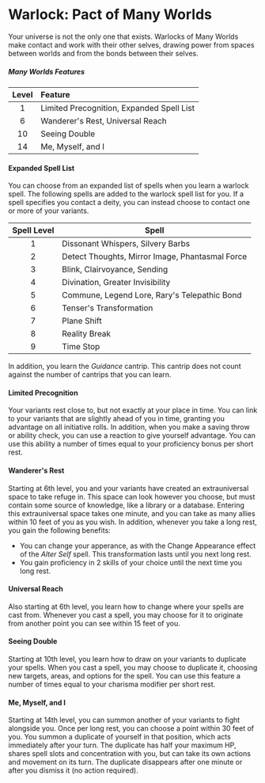 # Warlock: Pact of Many Worlds
Your universe is not the only one that exists. Warlocks of Many Worlds make contact and work with their other selves, drawing power from spaces between worlds and from the bonds between their selves.
##### Many Worlds Features
| Level | Feature                                   |
| :---: | :---------------------------------------- |
|   1   | Limited Precognition, Expanded Spell List |
|   6   | Wanderer's Rest, Universal Reach          |
|  10   | Seeing Double                             |
|  14   | Me, Myself, and I                         |
#### Expanded Spell List
You can choose from an expanded list of spells when you learn a warlock spell. The following spells are added to the warlock spell list for you. If a spell specifies you contact a deity, you can instead choose to contact one or more of your variants.

| Spell Level | Spell                                           |
| :---------: | ----------------------------------------------- |
|      1      | Dissonant Whispers, Silvery Barbs               |
|      2      | Detect Thoughts, Mirror Image, Phantasmal Force |
|      3      | Blink, Clairvoyance, Sending                    |
|      4      | Divination, Greater Invisibility                |
|      5      | Commune, Legend Lore, Rary's Telepathic Bond    |
|      6      | Tenser's Transformation                         |
|      7      | Plane Shift                                     |
|      8      | Reality Break                                   |
|      9      | Time Stop                                       |
In addition, you learn the *Guidance* cantrip. This cantrip does not count against the number of cantrips that you can learn.
#### Limited Precognition
Your variants rest close to, but not exactly at your place in time. You can link to your variants that are slightly ahead of you in time, granting you advantage on all initiative rolls. In addition, when you make a saving throw or ability check, you can use a reaction to give yourself advantage. You can use this ability a number of times equal to your proficiency bonus per short rest.
#### Wanderer's Rest
Starting at 6th level, you and your variants have created an extrauniversal space to take refuge in. This space can look however you choose, but must contain some source of knowledge, like a library or a database. Entering this extrauniversal space takes one minute, and you can take as many allies within 10 feet of you as you wish. In addition, whenever you take a long rest, you gain the following benefits:
- You can change your apperance, as with the Change Appearance effect of the *Alter Self* spell. This transformation lasts until you next long rest.
- You gain proficiency in 2 skills of your choice until the next time you long rest.
#### Universal Reach
Also starting at 6th level, you learn how to change where your spells are cast from. Whenever you cast a spell, you may choose for it to originate from another point you can see within 15 feet of you.
#### Seeing Double
Starting at 10th level, you learn how to draw on your variants to duplicate your spells. When you cast a spell, you may choose to duplicate it, choosing new targets, areas, and options for the spell. You can use this feature a number of times equal to your charisma modifier per short rest.
#### Me, Myself, and I
Starting at 14th level, you can summon another of your variants to fight alongside you. Once per long rest, you can choose a point within 30 feet of you. You summon a duplicate of yourself in that position, which acts immediately after your turn. The duplicate has half your maximum HP, shares spell slots and concentration with you, but can take its own actions and movement on its turn. The duplicate disappears after one minute or after you dismiss it (no action required).